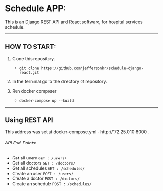 # Schedule APP:
This is an Django REST API and React software, for hospital services schedule.

-----------------------------------------------------------------
## HOW TO START:

1. Clone this repository.
    - `git clone https://github.com/jeffersonkr/schedule-django-react.git`

2. In the terminal go to the directory of repository.
3. Run docker composer
    - `docker-compose up --build`
-----------------------------------------------------------------
## Using REST API

</b>
This address was set at docker-compose.yml - http://172.25.0.10:8000 .


###### API End-Points:
 - Get all users ` GET : /users/ `
 - Get all doctors ` GET : /doctors/ `
 - Get all schedules ` GET : /schedules/ `
 - Create an user ` POST : /users/ `
 - Create a doctor ` POST : /doctors/ `
 - Create an schedule ` POST : /schedules/ `


